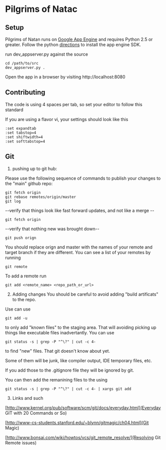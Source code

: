 # Pilgrims of Natac

## Setup

Pilgrims of Natan runs on [Google App Engine](https://appengine.google.com/) and requires Python 2.5 or greater. Follow the python [directions](https://code.google.com/appengine/docs/python/gettingstarted/devenvironment.html) to install the app engine SDK.

run dev_appserver.py against the source


    cd /path/to/src
    dev_appserver.py .


Open the app in a browser by visiting http://localhost:8080

## Contributing

The code is using 4 spaces per tab, so set your editor to follow this
standard

If you are using a flavor vi, your settings should look like this


    :set expandtab
    :set tabstop=4
    :set shiftwidth=4
    :set softtabstop=4

## Git 

1) pushing up to git hub:

Please use the following sequence of commands to publish your changes to the "main" github repo:

    git fetch origin
    git rebase remotes/origin/master
    git log

--verify that things look like fast forward updates, and not like a merge --

    git fetch origin

--verify that nothing new was brought down--

    git push orign

You should replace orign and master with the names of your remote and target branch if they are different.
You can see a list of your remotes by running

    git remote

To add a remote run

    git add <remote_name> <repo_path_or_url>

2) Adding changes
You should be careful to avoid adding "build artificats" to the repo. 

Use can use 

    git add -u 

to only add "known files" to the staging area. That will avoiding picking up things like executable files inadvertantly. You can use

    git status -s | grep -P "^\?" | cut -c 4-

to find "new" files. That git doesn't know about yet.

Some of them will be junk, like compiler output, IDE temporary files, etc.

If you add those to the .gitignore file they will be ignored by git.

You can then add the remanining files to the using

    git status -s | grep -P "^\?" | cut -c 4- | xargs git add

3) Links and such

[http://www.kernel.org/pub/software/scm/git/docs/everyday.html](Everyday
GIT with 20 Commands or So)

[http://www-cs-students.stanford.edu/~blynn/gitmagic/ch04.html](Git
Magic)

[http://www.bonsai.com/wiki/howtos/vcs/git_remote_resolve/](Resolving
Git Remote issues)


